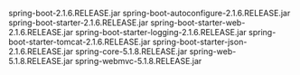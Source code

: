 spring-boot-2.1.6.RELEASE.jar
spring-boot-autoconfigure-2.1.6.RELEASE.jar
spring-boot-starter-2.1.6.RELEASE.jar
spring-boot-starter-web-2.1.6.RELEASE.jar
spring-boot-starter-logging-2.1.6.RELEASE.jar
spring-boot-starter-tomcat-2.1.6.RELEASE.jar
spring-boot-starter-json-2.1.6.RELEASE.jar
spring-core-5.1.8.RELEASE.jar
spring-web-5.1.8.RELEASE.jar
spring-webmvc-5.1.8.RELEASE.jar
